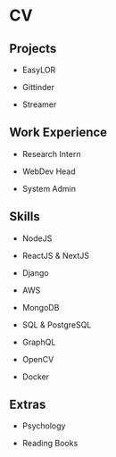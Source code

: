 # CV

## Projects

* EasyLOR

* Gittinder

* Streamer

## Work Experience

* Research Intern

* WebDev Head

* System Admin

## Skills

* NodeJS

* ReactJS & NextJS

* Django

* AWS

* MongoDB

* SQL & PostgreSQL

* GraphQL

* OpenCV

* Docker

## Extras

* Psychology

* Reading Books
